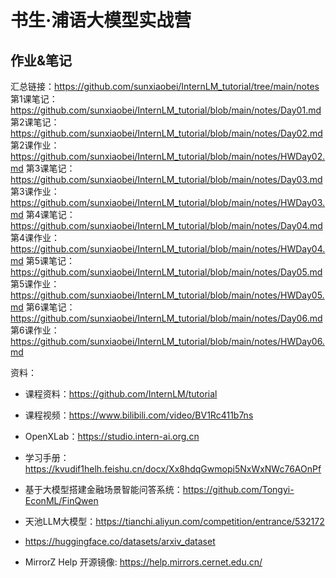 #  书生·浦语大模型实战营

## 作业&笔记

汇总链接：https://github.com/sunxiaobei/InternLM_tutorial/tree/main/notes
第1课笔记：https://github.com/sunxiaobei/InternLM_tutorial/blob/main/notes/Day01.md
第2课笔记：https://github.com/sunxiaobei/InternLM_tutorial/blob/main/notes/Day02.md
第2课作业：https://github.com/sunxiaobei/InternLM_tutorial/blob/main/notes/HWDay02.md
第3课笔记：https://github.com/sunxiaobei/InternLM_tutorial/blob/main/notes/Day03.md
第3课作业：https://github.com/sunxiaobei/InternLM_tutorial/blob/main/notes/HWDay03.md
第4课笔记：https://github.com/sunxiaobei/InternLM_tutorial/blob/main/notes/Day04.md
第4课作业：https://github.com/sunxiaobei/InternLM_tutorial/blob/main/notes/HWDay04.md
第5课笔记：https://github.com/sunxiaobei/InternLM_tutorial/blob/main/notes/Day05.md
第5课作业：https://github.com/sunxiaobei/InternLM_tutorial/blob/main/notes/HWDay05.md
第6课笔记：https://github.com/sunxiaobei/InternLM_tutorial/blob/main/notes/Day06.md
第6课作业：https://github.com/sunxiaobei/InternLM_tutorial/blob/main/notes/HWDay06.md



资料：

- 课程资料：https://github.com/InternLM/tutorial
- 课程视频：https://www.bilibili.com/video/BV1Rc411b7ns
- OpenXLab：https://studio.intern-ai.org.cn
- 学习手册：https://kvudif1helh.feishu.cn/docx/Xx8hdqGwmopi5NxWxNWc76AOnPf

- 基于大模型搭建金融场景智能问答系统：https://github.com/Tongyi-EconML/FinQwen
- 天池LLM大模型：https://tianchi.aliyun.com/competition/entrance/532172
- https://huggingface.co/datasets/arxiv_dataset
- MirrorZ Help 开源镜像: https://help.mirrors.cernet.edu.cn/